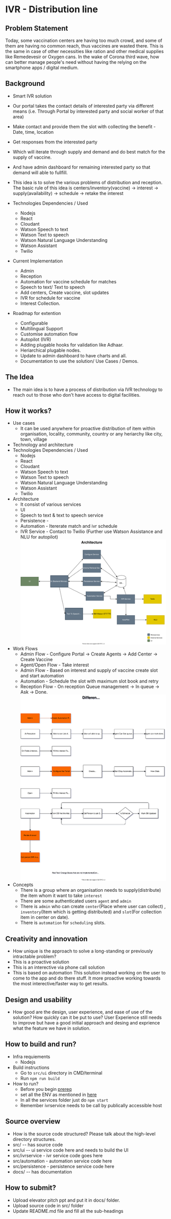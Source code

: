 # IVR - Distribution line

## Problem Statement
Today, some vaccination centers are having too much crowd, and some of them are having no common reach, thus vaccines are wasted there. This is the same in case of other necessities like ration and other medical supplies like Remedevesir or Oxygen cans. In the wake of Corona third wave, how can better manage people's need without having the relying on the smartphone apps / digital medium.
 
## Background
 - Smart IVR solution
 - Our portal takes the contact details of interested party via different means (i.e. Through Portal by interested party and social worker of that area)
 - Make contact and provide them the slot with collecting the benefit - Date, time, location
 - Get responses from the interested party
 - Which will iterate through supply and demand and do best match for the supply of vaccine.
 - And have admin dashboard for remaining interested party so that demand will able to fullfill.
 - This idea is to solve the various problems of distribution and reception. The basic rule of this idea is centers/inventory(vaccine) -> interest -> supply(availability) -> schedule -> retake the interest
 - Technologies Dependencies / Used
     - Nodejs
     - React
     - Cloudant
     - Watson Speech to text
     - Watson Text to speech
     - Watson Natural Language Understanding
     - Watson Assistant
     - Twilio

 - Current Implementation
     - Admin
     - Reception
     - Automation for vaccine schedule for matches
     - Speech to text/ Text to speech
     - Add centers, Create vaccine, slot updates
     - IVR for schedule for vaccine
     - Interest Collection.

 - Roadmap for extention
     - Configurable
     - Multilingual Support
     - Customise automation flow 
     - Autopilot (IVR)
     - Adding plugable hooks for validation like Adhaar.
     - Heriarchical plugable nodes.
     - Update to admin dashboard to have charts and all.
     - Documentation to use the solution/ Use Cases / Demos.

## The Idea
 - The main idea is to have a process of distribution via IVR technology to reach out to those who don't have access to digital facilities.
 
## How it works?
  - Use cases
      - It can be used anywhere for proactive distribution of item within organisation, locality, community, country or any heriarchy like city, town, village 
  - Technology and architecture
  - Technologies Dependencies / Used
      - Nodejs
      - React
      - Cloudant
      - Watson Speech to text
      - Watson Text to speech
      - Watson Natural Language Understanding
      - Watson Assistant
      - Twilio
  - Architecture
      - It consist of various services 
      - UI
      - Speech to text & text to speech service
      - Persistence - 
      - Automation - Itererate match and ivr schedule
      - IVR Service - Contact to Twilio (Further use Watson Assistance and NLU for autopilot)
      ![Architecture](./docs/Architecture.svg)
  - Work Flows
      - Admin Flow - Configure Portal -> Create Agents -> Add Center -> Create Vaccine
      - Agent/Open Flow - Take interest
      - Admin Flow - Based on interest and supply of vaccine create slot and start automation
      - Automation - Schedule the slot with maximum slot book and retry
      - Reception Flow - On reception Queue management -> In queue -> Ask -> Done.
      ![DifferentPersonaAndFlow](./docs/DifferentPersonaAndFlow.svg)
  - Concepts
      - There is a group where an organisation needs to supply(distribute) the item whom it want to take `interest`
      - There are some authenticated users `agent` and `admin`
      - There is `admin` who can create `center`(Place where user can collect) , `inventory`(Item which is getting distributed) and `slot`(For collection item in center on date).
      - There is `automation` for `scheduling` slots.

## Creativity and innovation
  - How unique is the approach to solve a long-standing or previously intractable problem? 
  - This is a proactive solution
  - This is an interective via phone call solution
  - This is based on automation
  This solution instead working on the user to come to the app and do there stuff. It more proactive working towards the most interective/faster way to get results.

## Design and usability
  - How good are the design, user experience, and ease of use of the solution? How quickly can it be put to use?
  User Experience still needs to improve but have a good initial approach and desing and exprience what the feature we have in solution.

## How to build and run?
  - Infra requiements 
      - Nodejs
  - Build instructions
      - Go to `src/ui` directory in CMD/terminal
      - Run `npm run build`
  - How to run?
      - Before you begin [prereq](./docs/README.md#prerequisite)
      - set all the ENV as mentioned in [here](./docs/README.md#setup-env)
      - In all the services folder just do `npm start`
      - Remember ivrservice needs to be call by publically accessible host

## Source overview
  - How is the source code structured?  Please talk about the high-level directory structures.
  - src/ -- has source code
  - src/ui -- ui service code here and needs to build the UI
  - src/ivrservice - ivr service code goes here
  - src/automation - automation service code here
  - src/persistence - persistence service code here
  - docs/ -- has documentation

## How to submit?
  - Upload elevator pitch ppt and put it in docs/ folder.
  - Upload source code in src/ folder
  - Update README.md file and fill all the sub-headings
